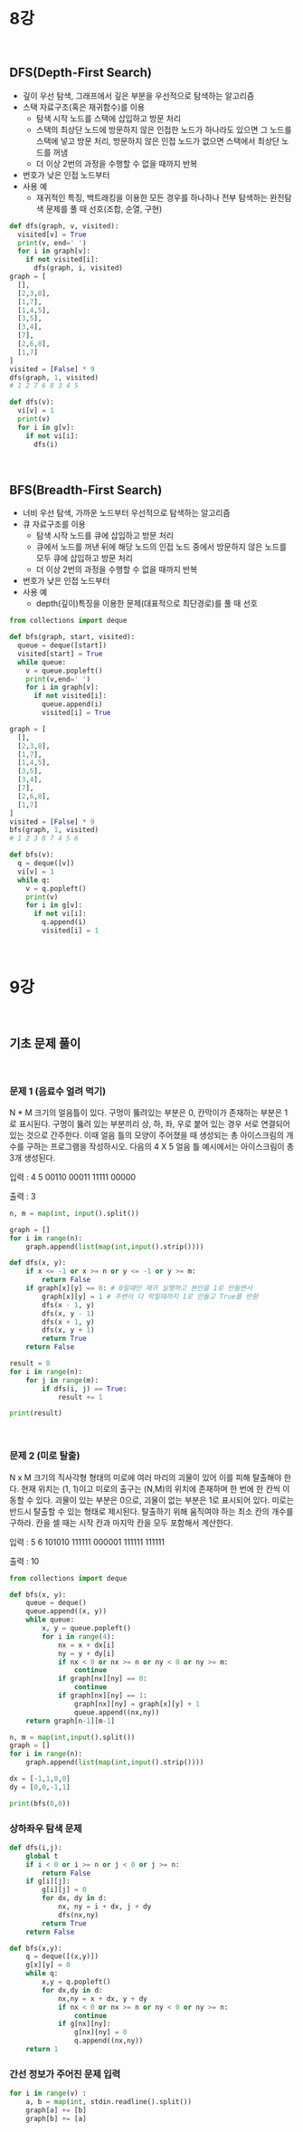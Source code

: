 # 8강

<br/>

## DFS(Depth-First Search)
- 깊이 우선 탐색, 그래프에서 깊은 부분을 우선적으로 탐색하는 알고리즘
- 스택 자료구조(혹은 재귀함수)를 이용
  - 탐색 시작 노드를 스택에 삽입하고 방문 처리
  - 스택의 최상단 노드에 방문하지 않은 인접한 노드가 하나라도 있으면 그 노드를 스택에 넣고 방문 처리, 방문하지 않은 인접 노드가 없으면 스택에서 최상단 노드를 꺼냄
  - 더 이상 2번의 과정을 수행할 수 없을 때까지 반복
- 번호가 낮은 인접 노드부터
- 사용 예
  - 재귀적인 특징, 백트래킹을 이용한 모든 경우를 하나하나 전부 탐색하는 완전탐색 문제를 풀 때 선호(조합, 순열, 구현)

```python
def dfs(graph, v, visited):
  visited[v] = True
  print(v, end=' ')
  for i in graph[v]:
    if not visited[i]:
      dfs(graph, i, visited)
graph = [
  [],
  [2,3,8],
  [1,7],
  [1,4,5],
  [3,5],
  [3,4],
  [7],
  [2,6,8],
  [1,7]
]
visited = [False] * 9
dfs(graph, 1, visited)
# 1 2 7 6 8 3 4 5 
```
```python
def dfs(v):
  vi[v] = 1
  print(v)
  for i in g[v]:
    if not vi[i]:
      dfs(i)
```


<br/>

## BFS(Breadth-First Search)
- 너비 우선 탐색, 가까운 노드부터 우선적으로 탐색하는 알고리즘
- 큐 자료구조를 이용
  - 탐색 시작 노드를 큐에 삽입하고 방문 처리
  - 큐에서 노드를 꺼낸 뒤에 해당 노드의 인접 노드 중에서 방문하지 않은 노드를 모두 큐에 삽입하고 방문 처리
  - 더 이상 2번의 과정을 수행할 수 없을 때까지 반복
- 번호가 낮은 인접 노드부터
- 사용 예
  - depth(깊이)특징을 이용한 문제(대표적으로 최단경로)를 풀 때 선호

```python
from collections import deque

def bfs(graph, start, visited):
  queue = deque([start])
  visited[start] = True
  while queue:
    v = queue.popleft()
    print(v,end=' ')
    for i in graph[v]:
      if not visited[i]:
        queue.append(i)
        visited[i] = True

graph = [
  [],
  [2,3,8],
  [1,7],
  [1,4,5],
  [3,5],
  [3,4],
  [7],
  [2,6,8],
  [1,7]
]
visited = [False] * 9
bfs(graph, 1, visited)
# 1 2 3 8 7 4 5 6
```
```python
def bfs(v):
  q = deque([v])
  vi[v] = 1
  while q:
    v = q.popleft()
    print(v)
    for i in g[v]:
      if not vi[i]:
        q.append(i)
        visited[i] = 1
```

<br/>

# 9강

<br/>

## 기초 문제 풀이

<br/>

### 문제 1 (음료수 얼려 먹기)
N * M 크기의 얼음틀이 있다. 구멍이 뚫려있는 부분은 0, 칸막이가 존재하는 부분은 1로 표시된다. 구멍이 뚫려 있는 부분끼리 상, 하, 좌, 우로 붙어 있는 경우 서로 연결되어 있는 것으로 간주한다. 이때 얼음 틀의 모양이 주어졌을 때 생성되는 총 아이스크림의 개수를 구하는 프로그램을 작성하시오. 다음의 4 X 5 얼음 틀 예시에서는 아이스크림이 총 3개 생성된다.

입력 :
4 5
00110
00011
11111
00000

출력 :
3

```python
n, m = map(int, input().split())

graph = []
for i in range(n):
    graph.append(list(map(int,input().strip())))

def dfs(x, y):
    if x <= -1 or x >= n or y <= -1 or y >= m:
        return False
    if graph[x][y] == 0: # 0일때만 재귀 실행하고 본인을 1로 만들면서
        graph[x][y] = 1 # 주변이 다 막힐때까지 1로 만들고 True를 반환
        dfs(x - 1, y)
        dfs(x, y - 1)
        dfs(x + 1, y)
        dfs(x, y + 1)
        return True
    return False

result = 0
for i in range(n):
    for j in range(m):
        if dfs(i, j) == True:
            result += 1

print(result)
```

<br/>

### 문제 2 (미로 탈출)

N x M 크기의 직사각형 형태의 미로에 여러 마리의 괴물이 있어 이를 피해 탈출해야 한다. 현재 위치는 (1, 1)이고 미로의 출구는 (N,M)의 위치에 존재하며 한 번에 한 칸씩 이동할 수 있다. 괴물이 있는 부분은 0으로, 괴물이 없는 부분은 1로 표시되어 있다. 미로는 반드시 탈출할 수 있는 형태로 제시된다. 탈출하기 위해 움직여야 하는 최소 칸의 개수를 구하라. 칸을 셀 때는 시작 칸과 마지막 칸을 모두 포함해서 계산한다.

입력 :
5 6
101010
111111
000001
111111
111111

출력 :
10

```python
from collections import deque

def bfs(x, y):
    queue = deque()
    queue.append((x, y))
    while queue:
        x, y = queue.popleft()
        for i in range(4):
            nx = x + dx[i]
            ny = y + dy[i]
            if nx < 0 or nx >= n or ny < 0 or ny >= m:
                continue
            if graph[nx][ny] == 0:
                continue
            if graph[nx][ny] == 1:
                graph[nx][ny] = graph[x][y] + 1
                queue.append((nx,ny))
    return graph[n-1][m-1]

n, m = map(int,input().split())
graph = []
for i in range(n):
    graph.append(list(map(int,input().strip())))

dx = [-1,1,0,0]
dy = [0,0,-1,1]

print(bfs(0,0))
```


### 상하좌우 탐색 문제
```python
def dfs(i,j):
    global t
    if i < 0 or i >= n or j < 0 or j >= n:
        return False
    if g[i][j]:
        g[i][j] = 0
        for dx, dy in d:
            nx, ny = i + dx, j + dy
            dfs(nx,ny)
        return True
    return False
```
```python
def bfs(x,y):
    q = deque([(x,y)])
    g[x][y] = 0
    while q:
        x,y = q.popleft()
        for dx,dy in d:
            nx,ny = x + dx, y + dy
            if nx < 0 or nx >= n or ny < 0 or ny >= n:
                continue
            if g[nx][ny]:
                g[nx][ny] = 0
                q.append((nx,ny))
    return 1
```
### 간선 정보가 주어진 문제 입력
```python
for i in range(v) : 
    a, b = map(int, stdin.readline().split())
    graph[a] += [b]
    graph[b] += [a]
```